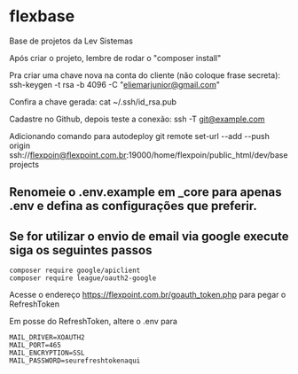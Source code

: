 # flexbase

Base de projetos da Lev Sistemas

Após criar o projeto, lembre de rodar o "composer install"

Pra criar uma chave nova na conta do cliente (não coloque frase secreta):
ssh-keygen -t rsa -b 4096 -C "eliemarjunior@gmail.com"

Confira a chave gerada:
cat ~/.ssh/id_rsa.pub

Cadastre no Github, depois teste a conexão:
ssh -T git@example.com

Adicionando comando para autodeploy
git remote set-url --add --push origin ssh://flexpoin@flexpoint.com.br:19000/home/flexpoin/public_html/dev/baseprojects

## Renomeie o .env.example em _core para apenas .env e defina as configurações que preferir. 

## Se for utilizar o envio de email via google execute siga os seguintes passos
```
composer require google/apiclient
composer require league/oauth2-google
```

Acesse o endereço <a href="https://flexpoint.com.br/goauth_token.php">https://flexpoint.com.br/goauth_token.php</a> para pegar o RefreshToken

Em posse do RefreshToken, altere o .env para
```
MAIL_DRIVER=XOAUTH2
MAIL_PORT=465
MAIL_ENCRYPTION=SSL
MAIL_PASSWORD=seurefreshtokenaqui
```
